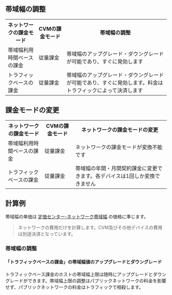 ## 帯域幅の調整

<table>
<tr><th>ネットワークの課金モード</th><th>CVMの課金モード</th><th>帯域幅の調整</th></tr>
<tr><td>帯域幅利用時間ベースの課金</td><td>従量課金</td><td>帯域幅のアップグレード・ダウングレードが可能であり、すぐに発効します</td></tr>
<tr><td rowspan=2>トラフィックベースの課金</td><td>従量課金</td><td rowspan=2>帯域幅のアップグレード・ダウングレードが可能であり、すぐに発効します。料金はトラフィックによって決済します</td></tr>
</table>

## 課金モードの変更

<table>
<tr><th>ネットワークの課金モード</th><th>CVMの課金モード</th><th>ネットワークの課金モードの変更</th></tr>
<tr><td>帯域幅利用時間ベースの課金</td><td>従量課金</td><td>ネットワークの課金モードが変換不能です</td></tr>
<tr><td rowspan=2>トラフィックベースの課金</td><td>従量課金</td><td>帯域幅の年間・月間契約課金に変更できます。各デバイスは1回しか変換できません</td></tr>
</table>


## 計算例

帯域幅の単価は [定価センター-ネットワーク帯域幅](https://buy.cloud.tencent.com/price/idc) の価格に準じます。
> ネットワークの費用だけを計算します。CVM及びその他デバイスの費用は別途決済となっています。

### 帯域幅の調整

#### 「トラフィックベースの課金」の帯域幅値のアップグレードとダウングレード

トラフィックベース課金のホストの帯域幅上限は随時にアップグレードとダウングレードができます。帯域幅上限の調整はパブリックネットワークの料金を影響せず、パブリックネットワークの料金はトラフィックで相殺します。






